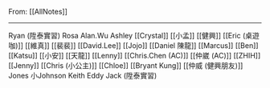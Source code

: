 From: [[AllNotes]]

---

Ryan (陞泰實習)
Rosa
Alan.Wu
Ashley
[[Crystal]]
[[小孟]]
[[健興]]
[[Eric (桌遊咖)]]
[[維真]]
[[裴裴]]
[[David.Lee]]
[[Jojo]]
[[Daniel 陳龍]]
[[Marcus]]
[[Ben]]
[[Katsu]]
[[小安]]
[[天龍]]
[[Lenny]]
[[Chris.Chen (AC)]]
[[仲崴 (AC)]]
[[ZHIH]]
[[Jenny]]
[[Chris (小公主)]]
[[Chloe]]
[[Bryant Kung]]
[[仲威 (健興朋友)]]
Jones
小Johnson
Keith
Eddy
Jack (陞泰實習)
